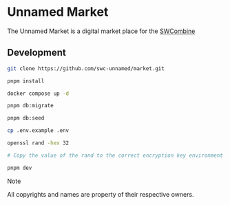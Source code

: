 # Unnamed Market

The Unnamed Market is a digital market place for the [SWCombine](https://www.swcombine.com)

## Development

```bash
git clone https://github.com/swc-unnamed/market.git

pnpm install

docker compose up -d

pnpm db:migrate

pnpm db:seed

cp .env.example .env

openssl rand -hex 32

# Copy the value of the rand to the correct encryption key environment variables

pnpm dev
```

> [!note]
> All copyrights and names are property of their respective owners.
